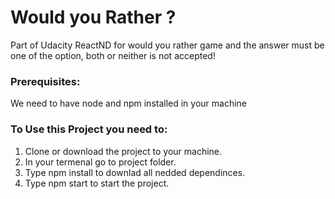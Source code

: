 # Would you Rather ?
Part of Udacity ReactND for would you rather game and the answer must be one of the option, both or neither is not accepted! 

### Prerequisites:
We need to have node and npm installed in your machine

### To Use this Project you need to:

1. Clone or download the project to your machine.
2. In your termenal go to project folder.
3. Type npm install to downlad all nedded dependinces.
4. Type npm start to start the project.








